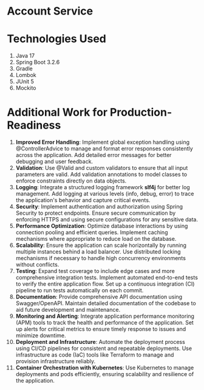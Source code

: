 # Account Service

# Technologies Used
1. Java 17
2. Spring Boot 3.2.6
3. Gradle
4. Lombok
5. JUnit 5
6. Mockito

# Additional Work for Production-Readiness
1. **Improved Error Handling**: Implement global exception handling using @ControllerAdvice to manage and format error responses consistently across the application.
Add detailed error messages for better debugging and user feedback.
2. **Validation**: Use @Valid and custom validators to ensure that all input parameters are valid.
Add validation annotations to model classes to enforce constraints directly on data objects.
3. **Logging**: Integrate a structured logging framework **slf4j** for better log management.
Add logging at various levels (info, debug, error) to trace the application's behavior and capture critical events.
4. **Security**: Implement authentication and authorization using Spring Security to protect endpoints.
Ensure secure communication by enforcing HTTPS and using secure configurations for any sensitive data.
5. **Performance Optimization**: Optimize database interactions by using connection pooling and efficient queries.
Implement caching mechanisms where appropriate to reduce load on the database.
6. **Scalability**: Ensure the application can scale horizontally by running multiple instances behind a load balancer.
Use distributed locking mechanisms if necessary to handle high concurrency environments without conflicts.
7. **Testing**: Expand test coverage to include edge cases and more comprehensive integration tests.
Implement automated end-to-end tests to verify the entire application flow.
Set up a continuous integration (CI) pipeline to run tests automatically on each commit.
8. **Documentation**: Provide comprehensive API documentation using Swagger/OpenAPI.
Maintain detailed documentation of the codebase to aid future development and maintenance.
9. **Monitoring and Alerting**: Integrate application performance monitoring (APM) tools to track the health and performance of the application.
Set up alerts for critical metrics to ensure timely response to issues and minimize downtime.
10. **Deployment and Infrastructure**: Automate the deployment process using CI/CD pipelines for consistent and repeatable deployments.
Use infrastructure as code (IaC) tools like Terraform to manage and provision infrastructure reliably.
11. **Container Orchestration with Kubernetes**: Use Kubernetes to manage deployments and pods efficiently, ensuring scalability and resilience of the application.